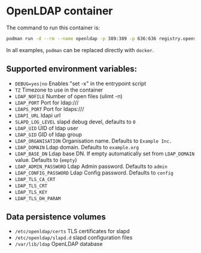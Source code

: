 # OpenLDAP container

The command to run this container is:

```sh
podman run -d --rm --name openldap -p 389:389 -p 636:636 registry.opensuse.org/opensuse/openldap
```

In all examples, `podman` can be replaced directly with `docker`.

## Supported environment variables:
- `DEBUG=yes|no`	Enables "set -x" in the entrypoint script
- `TZ`			Timezone to use in the container
- `LDAP_NOFILE` 	Number of open files (ulimt -n)
- `LDAP_PORT`   	Port for ldap:///
- `LDAPS_PORT`		Port for ldaps:///
- `LDAPI_URL`		ldapi url
- `SLAPD_LOG_LEVEL`     slapd debug devel, defaults to `0`
- `LDAP_UID`            UID of ldap user
- `LDAP_GID`		GID of ldap group
- `LDAP_ORGANISATION` 	Organisation name. Defaults to `Example Inc.`
- `LDAP_DOMAIN`		Ldap domain. Defaults to `example.org`
- `LDAP_BASE_DN`	Ldap base DN. If empty automatically set from `LDAP_DOMAIN` value. Defaults to (`empty`)
- `LDAP_ADMIN_PASSWORD`	Ldap Admin password. Defaults to `admin`
- `LDAP_CONFIG_PASSWORD`	Ldap Config password. Defaults to `config`
- `LDAP_TLS_CA_CRT`
- `LDAP_TLS_CRT`
- `LDAP_TLS_KEY`
- `LDAP_TLS_DH_PARAM`

## Data persistence volumes
- `/etc/openldap/certs`		TLS certificates for slapd
- `/etc/openldap/slapd.d`	slapd configuration files
- `/var/lib/ldap`	OpenLDAP database

